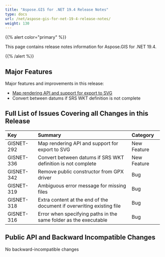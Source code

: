 ```yaml
---
title: "Aspose.GIS for .NET 19.4 Release Notes"
type: docs
url: /net/aspose-gis-for-net-19-4-release-notes/
weight: 130
---
```


{{% alert color="primary" %}} 

This page contains release notes information for Aspose.GIS for .NET 19.4.

{{% /alert %}} 
## **Major Features**
Major features and improvements in this release:

- [Map rendering API and support for export to SVG](/gis/net/map-rendering/)
- Convert between datums if SRS WKT definition is not complete
## **Full List of Issues Covering all Changes in this Release**

|**Key**|**Summary**|**Category**|
| :- | :- | :- |
|GISNET-292|Map rendering API and support for export to SVG|New Feature|
|GISNET-336|Convert between datums if SRS WKT definition is not complete|New Feature|
|GISNET-342|Remove public constructor from GPX driver|Bug|
|GISNET-319|Ambiguous error message for missing files|Bug|
|GISNET-318|Extra content at the end of the document if overwriting existing file|Bug|
|GISNET-316|Error when specifying paths in the same folder as the executable|Bug|
## **Public API and Backward Incompatible Changes**
No backward-incompatible changes
